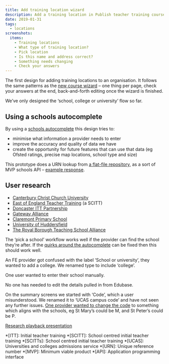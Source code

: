 ```yaml
---
title: Add training location wizard
description: Add a training location in Publish teacher training courses rather than UCAS
date: 2019-01-31
tags:
  - locations
screenshots:
  items:
    - Training locations
    - What type of training location?
    - Pick location
    - Is this name and address correct?
    - Something needs changing
    - Check your answers
---
```


The first design for adding training locations to an organisation. It follows the same patterns as the [new course wizard](/publish-teacher-training-courses/new-course-iteration-14-jan) – one thing per page, check your answers at the end, back-and-forth editing once the wizard is finished.

We’ve only designed the ‘school, college or university’ flow so far.

## Using a schools autocomplete

By using a [schools autocomplete](/publish-teacher-training-courses/schools-autocomplete) this design tries to:

- minimise what information a provider needs to enter
- improve the accuracy and quality of data we have
- create the opportunity for future features that can use that data (eg Ofsted ratings, precise map locations, school type and size)

This prototype does a URN lookup from [a flat-file repository](https://github.com/fofr/schools-json), as a sort of MVP schools API – [example response](https://github.com/fofr/schools-json/blob/master/schools/100005.json).

## User research

- [Canterbury Christ Church University](https://lookback.io/watch/oDwREDkfjwjW5SpCi)
- [East of England Teacher Training](https://lookback.io/watch/vw6eDzqmL4s24rR2Y) (a SCITT)
- [Doncaster ITT Partnership](https://lookback.io/watch/qD9xw5pLPFuYHvevH)
- [Gateway Alliance](https://lookback.io/watch/XkCjbzaEZNPrEnNcp)
- [Claremont Primary School](https://lookback.io/watch/3FQ5u2nh8JRFJLtGF)
- [University of Huddersfield](https://lookback.io/watch/pWYBvEpr8YfeF7pAx)
- [The Royal Borough Teaching School Alliance](https://lookback.io/watch/iviAKDMGPxMK68voe)

The ‘pick a school’ workflow works well if the provider can find the school they’re after. If the [quirks around the autocomplete](/publish-teacher-training-courses/schools-autocomplete#user-research) can be fixed then this should work well.

An FE provider got confused with the label ‘School or university’, they wanted to add a college. We renamed type to include ‘college’.

One user wanted to enter their school manually.

No one has needed to edit the details pulled in from Edubase.

On the summary screens we started with ‘Code’, which a user misunderstood. We renamed it to ‘UCAS campus code’ and have not seen any further issues. [One provider wanted to change the code](https://lookback.io/watch/vw6eDzqmL4s24rR2Y?t=51m43s) to something which aligns with the schools, eg St Mary’s could be M, and St Peter’s could be P.

[Research playback presentation](https://docs.google.com/presentation/d/17wz2ZWJCNbbqsaywigok-fHv07IUjjiLRSaffCuim64/edit)

*[ITT]: Initial teacher training
*[SCITT]: School centred initial teacher training
*[SCITTs]: School centred initial teacher training
*[UCAS]: Universities and colleges admissions service
*[URN]: Unique reference number
*[MVP]: Minimum viable product
*[API]: Application programming interface
